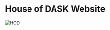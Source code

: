 # House of DASK Website

![HOD](https://github.com/techgirldiaries/daskbeauty/assets/55244578/e37358ad-79d5-4e4d-a70b-5ffe2ed449e6)
